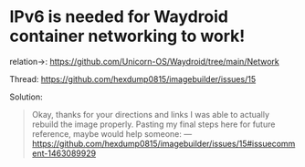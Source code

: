 # IPv6 is needed for Waydroid container networking to work!

relation->: https://github.com/Unicorn-OS/Waydroid/tree/main/Network

Thread: https://github.com/hexdump0815/imagebuilder/issues/15

Solution:
>Okay, thanks for your directions and links I was able to actually rebuild the image properly. Pasting my final steps here for future reference, maybe would help someone:
—https://github.com/hexdump0815/imagebuilder/issues/15#issuecomment-1463089929
